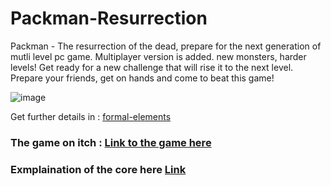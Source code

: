 #  **Packman-Resurrection**
Packman - The resurrection of the dead, prepare for the next generation of mutli level pc game.
Multiplayer version is added. new monsters, harder levels!
Get ready for a new challenge that will rise it to the next level.
Prepare your friends, get on hands and come to beat this game!

![image](https://user-images.githubusercontent.com/57447482/138597527-634f3e98-4008-4f14-966d-b28eb45f8688.png)

Get further details in : [formal-elements](https://github.com/Development-of-computer-games/Packman-Resurrection/wiki) 
### The game on itch : [Link to the game here](https://sivannamma.itch.io/packman)
### Exmplaination of the core here [Link](https://github.com/Development-of-computer-games/Packman-Resurrection/wiki/Mini-game)
